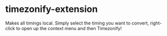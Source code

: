# timezonify-extension
Makes all timings local. Simply select the timing you want to convert, right-click to open up the context menu and then Timezonify!
